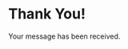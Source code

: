 
<!DOCTYPE html>
<html>
<head>
	<meta charset="UTF-8">
	
</head>
<body>
	<h1>Thank You!</h1>
	<p>Your message has been received.</p>
</body>
</html>
